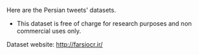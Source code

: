 
Here are the Persian tweets' datasets. </br>
* This dataset is free of charge for research purposes and non commercial uses only. </br>

Dataset website: http://farsiocr.ir/
